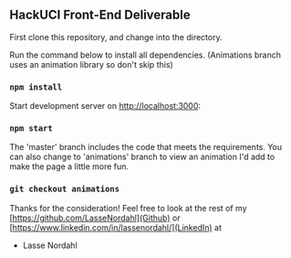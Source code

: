 ## HackUCI Front-End Deliverable

First clone this repository, and change into the directory.


Run the command below to install all dependencies. (Animations branch uses an animation library so don't skip this)

### `npm install`


Start development server on [http://localhost:3000](http://localhost:3000):

### `npm start`


The 'master' branch includes the code that meets the requirements. You can also change to 'animations' branch to view an animation I'd add to make the page a little more fun.

### `git checkout animations`

Thanks for the consideration! Feel free to look at the rest of my [https://github.com/LasseNordahl](Github) or [https://www.linkedin.com/in/lassenordahl/](LinkedIn) at 

- Lasse Nordahl
